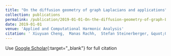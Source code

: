 ```yaml
---
title: "On the diffusion geometry of graph Laplacians and applications"
collection: publications
permalink: /publication/2019-01-01-On-the-diffusion-geometry-of-graph-Laplacians-and-applications
date: 2019-01-01
venue: 'Applied and Computational Harmonic Analysis'
citation: ' Xiuyuan Cheng,  Manas Rachh,  Stefan Steinerberger, &quot;On the diffusion geometry of graph Laplacians and applications.&quot; Applied and Computational Harmonic Analysis, 2019.'
---
```

Use [Google Scholar](https://scholar.google.com/scholar?q=On+the+diffusion+geometry+of+graph+Laplacians+and+applications){:target="_blank"} for full citation